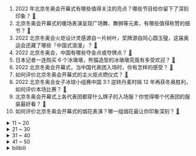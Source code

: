 1. 2022 年北京冬奥会开幕式有哪些值得关注的亮点？哪些节目给你留下了深刻印象？ [:link:](https://www.zhihu.com/question/514745943)
2. 北京冬奥会开幕式的暖场表演呈现广场舞、舞狮等元素，有哪些值得称赞的细节？ [:link:](https://www.zhihu.com/question/514749793)
3. 2022 北京冬奥会火炬设计灵感源自一片树叶，奖牌源自同心圆玉璧，这届奥运会还藏了哪些「中国式浪漫」？ [:link:](https://www.zhihu.com/question/513657568)
4. 2022 北京冬奥会，中国有哪些夺金点或夺牌点？ [:link:](https://www.zhihu.com/question/477611847)
5. 日本记者一连购买 6 个冰墩墩，熊猫造型的冰墩墩究竟有多受欢迎？ [:link:](https://www.zhihu.com/question/514555965)
6. 2022 北京冬奥会开幕式，当中国代表团入场时，你有怎样的感受？ [:link:](https://www.zhihu.com/question/514765755)
7. 如何评价北京冬奥会开幕式的主火炬点燃仪式？ [:link:](https://www.zhihu.com/question/514773566)
8. 2022 北京冬奥会女子冰球小组赛中国 3:1 逆转丹麦时隔 12 年再获冬奥胜利，如何评价本场比赛？ [:link:](https://www.zhihu.com/question/514703734)
9. 北京冬奥会开幕式上各代表团都穿什么牌子的入场服？你觉得哪个代表团的服装最好看？ [:link:](https://www.zhihu.com/question/514757670)
10. 如何评价北京冬奥会开幕式的烟花表演？哪一组烟花最让你印象深刻？ [:link:](https://www.zhihu.com/question/514754697)
<details>
<summary>11 ~ 20</summary>

11. 拜登发表声明称「『伊斯兰国』最高头目在美军袭击行动中自杀身亡」，还有哪些细节值得关注？ [:link:](https://www.zhihu.com/question/514691168)
12. 黄健翔李璇建议按照男足标准奖励女足，如何评价这一观点？足球比赛奖金多少受哪些因素影响？ [:link:](https://www.zhihu.com/question/514718454)
13. 《长津湖之水门桥》中杜鲁门为什么没有批准投原子弹计划？还是其他什么原因？ [:link:](https://www.zhihu.com/question/514558839)
14. 如何看待美国一议员提出一项法律修正案，试图阻止在美出生的大熊猫还给中国？ [:link:](https://www.zhihu.com/question/514479195)
15. 有没有直接封神的 emo 文案短句？ [:link:](https://www.zhihu.com/question/512288642)
16. 交警没确认身份证，别人无证驾驶报了我的身份证号码，交警有没核实。怎么证明和我没关系? [:link:](https://www.zhihu.com/question/514114610)
17. 新房装修，智能家居选华为系还是小米系？ [:link:](https://www.zhihu.com/question/512802997)
18. 二十万的轿车跟四十万的轿车究竟差别在哪里？ [:link:](https://www.zhihu.com/question/343791192)
19. 2022北京冬季奥运会马上来了，你打算如何观看冬奥比赛，你最关注哪些冬奥项目？ [:link:](https://www.zhihu.com/question/514717745)
20. 「虎头帽」「中式门窗」「二十四节气」……北京冬奥会开幕式上都有哪些中国元素？ [:link:](https://www.zhihu.com/question/514760566)
</details>
<details>
<summary>21 ~ 30</summary>

21. 张艺谋、张末导演的《狙击手》开分 7.7，符合预期吗？ [:link:](https://www.zhihu.com/question/514342087)
22. 魏翔有机会成长为下一个沈腾吗？ [:link:](https://www.zhihu.com/question/510839337)
23. 如何评价朱广权battle AI手语主播？AI能否取代手语翻译，造福更多聋哑人？ [:link:](https://www.zhihu.com/question/514695139)
24. 奥运会、夏奥会和冬奥会有什么区别? [:link:](https://www.zhihu.com/question/33720025)
25. 如何评价游戏 《Dying Light 2》（消逝的光芒2）？ [:link:](https://www.zhihu.com/question/343043229)
26. 为什么《一闪一闪亮星星》中张万森的人设这么吸引人？ [:link:](https://www.zhihu.com/question/513986156)
27. 有没有哪些道理你慢慢才明白？ [:link:](https://www.zhihu.com/question/507066074)
28. 《狙击手》中有哪些细思极恐的细节？ [:link:](https://www.zhihu.com/question/514094441)
29. 能不能分享一下你中考时的逆袭故事？ [:link:](https://www.zhihu.com/question/513770706)
30. 塞尔达真的那么好玩吗？新手应该注意一些什么？ [:link:](https://www.zhihu.com/question/454869832)
</details>
<details>
<summary>31 ~ 40</summary>

31. 有哪些关于冬奥会的冷知识？ [:link:](https://www.zhihu.com/question/480379023)
32. 有没有好看，值得二刷的小说推荐？ [:link:](https://www.zhihu.com/question/423985974)
33. 发现对方不喜欢我了，我就会真的变得不喜欢他，正常吗? [:link:](https://www.zhihu.com/question/514310593)
34. 有钱又成功的 INFP 是什么样的？ [:link:](https://www.zhihu.com/question/402487289)
35. 情人节送什么礼物好呢？送礼物必看清单！！? [:link:](https://www.zhihu.com/question/513506687)
36. 曾经喜欢的人因为另一个人忽略了我，让我感觉到敷衍。现在我们在一起了，因为这个一直让我很难受怎么办? [:link:](https://www.zhihu.com/question/514644917)
37. 有没有考研英语一85分以上的同学来分享一下经验？ [:link:](https://www.zhihu.com/question/480591736)
38. 如何具有透过现象看到本质的能力？ [:link:](https://www.zhihu.com/question/268328562)
39. 元宇宙大热，各大巨头纷纷布局，元宇宙真的会成为下一代互联网的形态吗？ [:link:](https://www.zhihu.com/question/499091849)
40. 三个人的友谊一定会有一个要退出吗？ [:link:](https://www.zhihu.com/question/511406127)
</details>
<details>
<summary>41 ~ 50</summary>

41. 如何看待美国政坛关于「反华和反俄哪个更有利于美国」的争议？ [:link:](https://www.zhihu.com/question/514576544)
42. 本人高中，群交友谊真的值得继续吗？ [:link:](https://www.zhihu.com/question/514686770)
43. 蔡斌出任中国女排主帅，再度执教中国女排的他前景如何？ [:link:](https://www.zhihu.com/question/512169657)
44. 暗恋久了还放不下，到底是释怀不了，还是已经成了执念？ [:link:](https://www.zhihu.com/question/514710945)
45. 怎样才能忘记一个特别喜欢的人？ [:link:](https://www.zhihu.com/question/513996134)
46. 过年你拍过最有年味的一张照片是什么？ [:link:](https://www.zhihu.com/question/513773245)
47. 低谷期大家是怎么走出的? [:link:](https://www.zhihu.com/question/437877517)
48. 如果一段友谊中，总是你在付出，还需不需要一直下去？ [:link:](https://www.zhihu.com/question/514595218)
49. 如果按奥特曼的体型比例做一个超大小提琴，会不会只能拉出来低音提琴的音色？ [:link:](https://www.zhihu.com/question/509783172)
50. 写代码应该本着什么原则，才能写出优秀的代码？ [:link:](https://www.zhihu.com/question/513777435)
</details><details>
<summary>bilibili</summary>

1. 【何同学】我用108天开了个灯...... [:link:](//www.bilibili.com/video/BV1244y1p7kt)
2. 脸都不要了 [:link:](//www.bilibili.com/video/BV1or4y1a71j)
3. 【洛天依】《Time to Shine》——北京冬奥会文化节开幕式 [:link:](//www.bilibili.com/video/BV1wU4y1F7XL)
4. 【2022·东方华灯宴】 [:link:](//www.bilibili.com/video/BV16q4y1h7xX)
5. 老师：有谁可以报个警么… [:link:](//www.bilibili.com/video/BV1sq4y1h79t)
6. 春节期间的叙利亚人，太难了… [:link:](//www.bilibili.com/video/BV1rT4y1k7du)
7. 酒精真相：抱歉，安全摄入量为0的一级致癌物  【医学真相】第一集 [:link:](//www.bilibili.com/video/BV1U5411Z7VH)
8. 我的汉婚视频，被拍成了古偶剧！见者有喜气…… [:link:](//www.bilibili.com/video/BV1k44y1p7Cw)
9. 停更快1年了！我们分手了？频道怎么打算？今天来和大家说说心里话... [:link:](//www.bilibili.com/video/BV1bY411t7Eg)
10. 谁能骗走英国一艘巡洋舰？【硬核狠人25】 [:link:](//www.bilibili.com/video/BV1HS4y1V7hn)
<details>
<summary>11 ~ 20</summary>

11. 世界上只能有一个穿山甲！！！ [:link:](//www.bilibili.com/video/BV1fT4y1k7ik)
12. 【亮记生物鉴定】网络热传生物鉴定37 [:link:](//www.bilibili.com/video/BV1eY411t7MJ)
13. 《原神》2.5版本PV：「薄樱初绽时」 [:link:](//www.bilibili.com/video/BV1Er4y1h7FX)
14. 爆肝684个小时！我们成功造出群玉阁！ [:link:](//www.bilibili.com/video/BV1iZ4y1d7vJ)
15. 大年初三，开工了！干净又卫生新的一年又开始了。 [:link:](//www.bilibili.com/video/BV13Y411L79A)
16. 一场蓄谋200天的阴谋终于实现了！ [:link:](//www.bilibili.com/video/BV1kq4y1h7Hu)
17. 2022我的世界拜年纪 [:link:](//www.bilibili.com/video/BV1kq4y1F7Uh)
18. 现实版“超级风火轮”，贾芳芳超高难度蹦床惊呆所有选手， [:link:](//www.bilibili.com/video/BV153411E7xv)
19. 【TF家族】2022 新年音乐会《未完成的约定》（舞台篇） [:link:](//www.bilibili.com/video/BV1vm4y1o7uT)
20. 【原神】极致光影 x 纵享丝滑 [:link:](//www.bilibili.com/video/BV1B34y127SJ)
</details>
<details>
<summary>21 ~ 30</summary>

21. 自从做了UP主，警察，诈骗犯，黑产都关注了我 [:link:](//www.bilibili.com/video/BV1ZR4y1T71H)
22. 生活很累，猫猫受罪！ [:link:](//www.bilibili.com/video/BV1c44y1W7Di)
23. ⚡“再下去要输越南了”⚡ [:link:](//www.bilibili.com/video/BV1p3411E7bi)
24. 《四海》大烂片？我从来没见过这么好看的春节档电影！ [:link:](//www.bilibili.com/video/BV1Mu411d7nF)
25. 【老番茄】大傻子福尔摩斯 [:link:](//www.bilibili.com/video/BV1xF411H7tw)
26. 牛 肉 汉 堡 天 花 板 [:link:](//www.bilibili.com/video/BV1bF411J7ki)
27. “大过年的，出门走走吧” [:link:](//www.bilibili.com/video/BV1h3411E7Tk)
28. “我”《一个听不懂人话的理发师》 [:link:](//www.bilibili.com/video/BV1BL4y1W76T)
29. 动画短片:可以一直留在我的身边吗 [:link:](//www.bilibili.com/video/BV1WY411t717)
30. 挑战一斤魔鬼辣丝！这没有传说中那么的吓人啊！ [:link:](//www.bilibili.com/video/BV1Zr4y1a7ta)
</details>
<details>
<summary>31 ~ 40</summary>

31. 原来冬奥早就被中国人玩明白了！ [:link:](//www.bilibili.com/video/BV1r44y1p7sR)
32. 尽管遭受过许多恶意，仍将善良留给每一个人。他总是这样谦逊有礼，又不失温度。 [:link:](//www.bilibili.com/video/BV1wT4y1C7Us)
33. 看完我把驾照撕了【阅片无数Ⅱ 36】 [:link:](//www.bilibili.com/video/BV1BT4y1k7Xr)
34. 恐 怖 生 存 [:link:](//www.bilibili.com/video/BV14q4y1F7Gj)
35. B站UP主，办了个电影节！ [:link:](//www.bilibili.com/video/BV1Pu411d7rh)
36. 当代大学生返乡现状 [:link:](//www.bilibili.com/video/BV1KS4y157En)
37. 【没啥用科技】 干翻元宇宙！ [:link:](//www.bilibili.com/video/BV1P5411f7A3)
38. 拍狙击手的时候张艺谋说了这句话让曹操觉得皮特别冷心特别暖。 [:link:](//www.bilibili.com/video/BV11q4y1F7NT)
39. 给马牛逼50元录的新年祝福哈哈哈 [:link:](//www.bilibili.com/video/BV18q4y1h7SL)
40. 我悍刀愿称你为最行 [:link:](//www.bilibili.com/video/BV16q4y1h7v7)
</details>
<details>
<summary>41 ~ 50</summary>

41. 有好有坏，就它最烂！《四海》《奇迹》《水门桥》《奇迹》《狙击手》《这个杀手不太冷静》《筐出未来》《熊出没重返地球》 [:link:](//www.bilibili.com/video/BV1Cb4y1E7eN)
42. 13种雷姆 你喜欢哪一种？ [:link:](//www.bilibili.com/video/BV19b4y1E7vY)
43. 只有高中生才懂的奇葩题目！ [:link:](//www.bilibili.com/video/BV1g44y1W7C2)
44. 爱了！北京冬奥会的神仙纪念品，强烈要求申遗！ [:link:](//www.bilibili.com/video/BV1xm4y1o78V)
45. 【原神】横跨耗时2年！集成的手书！你绝对见过其中某张图只要你是原神玩家 [:link:](//www.bilibili.com/video/BV1ab4y1j7be)
46. 这号不是班主任？？？？ [:link:](//www.bilibili.com/video/BV1Fb4y1J7Xy)
47. 中国足球连都不要了？国足1-3越南，刷新国足耻辱！ [:link:](//www.bilibili.com/video/BV1mq4y1F73x)
48. 邓超眼中的自己 vs 春晚观众眼中的邓超 [:link:](//www.bilibili.com/video/BV1yL4y1W7d1)
49. 周深、杨洪基温情献唱《错位时空》 [:link:](//www.bilibili.com/video/BV1bT4y1k7Uh)
50. 致敬勇士 刘耀文 时代少年团 [:link:](//www.bilibili.com/video/BV1gL4y1472m)
</details>
<details>
<summary>51 ~ 60</summary>

51. 在农村结婚是一种什么体验！ [:link:](//www.bilibili.com/video/BV1Gu411d7cw)
52. 【百年孤独】爆肝720小时 全网最细 万字解析世界名著《百年孤独》！这本劝退无数人的“神书”到底神在哪里？《百年孤独》中的孤独，到底是一种怎样的孤独？ [:link:](//www.bilibili.com/video/BV1tP4y1A7kM)
53. 【法式甜点大师Amaury Guichon】巧克力老虎（两只） [:link:](//www.bilibili.com/video/BV1Ga41127uJ)
54. 致敬！院士放弃专利让救命药一盒仅290元 [:link:](//www.bilibili.com/video/BV1G3411E7QW)
55. “酒桌文化”滚远点！！ [:link:](//www.bilibili.com/video/BV1Na41127ot)
56. 【有何不可】最废话版本！ [:link:](//www.bilibili.com/video/BV1Jq4y1h7tX)
57. 纳粹赢得二战，美国成为傀儡。黑色极权镇压世界，如今你我皆是牛马！ [:link:](//www.bilibili.com/video/BV1Ar4y1Y7ig)
58. 过年了，100块钱买个烟花 还是放给我们粉丝看吧。 [:link:](//www.bilibili.com/video/BV1Yq4y1F7Dq)
59. 怕狗狗被鞭炮吓到的小朋友 [:link:](//www.bilibili.com/video/BV1GS4y157GY)
60. 2022哔哩哔哩拜年纪 [:link:](//www.bilibili.com/video/BV1fR4y1T7aV)
</details>
<details>
<summary>61 ~ 70</summary>

61. 原神那些刻进DNA里无法超越的名场面！ [:link:](//www.bilibili.com/video/BV1Fr4y1Y7xn)
62. 你见过这样的超能力吗…… [:link:](//www.bilibili.com/video/BV1iL4y1W7s9)
63. 过年给家人表演一个大招 [:link:](//www.bilibili.com/video/BV1HP4y1A7qz)
64. 看完1月新番，乐得我当场打开了剪辑软件！【泛式】 [:link:](//www.bilibili.com/video/BV1h34y1y7NZ)
65. 猫和老鼠大家都看过吧，深挖里面的细节就会发现…… [:link:](//www.bilibili.com/video/BV1Ku411d7Uq)
66. 好消息，我求婚了！坏消息，戒指掉海里了！ [:link:](//www.bilibili.com/video/BV1Lu411d79J)
67. 胆 大 包 天！小伙竟跑到警局蹭吃蹭喝？！ [:link:](//www.bilibili.com/video/BV1Pr4y1Y7yR)
68. 日本记者成冰墩墩铁粉，狂买6个直播时兴奋展示 [:link:](//www.bilibili.com/video/BV1YS4y1y7iX)
69. 只要攻击玩家就会变得「更加年轻」？？！ [:link:](//www.bilibili.com/video/BV1hP4y1A7Ay)
70. 大吉大利和平年 | 王宝强独家贺岁片上映 [:link:](//www.bilibili.com/video/BV1DY411t7sU)
</details>
<details>
<summary>71 ~ 80</summary>

71. 【鬼畜大电影】天弃之子（71分钟完整版）卢本伟&周淑怡&茄子等 领衔主演 [:link:](//www.bilibili.com/video/BV1ou411R7wF)
72. 【谭谈足球】谭sir神之预言：12年了，别提了！输越南了，越来越难了！ [:link:](//www.bilibili.com/video/BV1ER4y1j7CA)
73. 美国警察：想看一闪一闪的烟花？没问题！(挥棒 [:link:](//www.bilibili.com/video/BV1cm4y1Z7Fd)
74. 福建套肠香得脑壳昏～小孩：你这人真能处。无广试吃员 [:link:](//www.bilibili.com/video/BV1zS4y1V7W1)
75. 村里来了北京记者... [:link:](//www.bilibili.com/video/BV1XS4y157y3)
76. 纽约警察：开心点，来看新年鞭炮了（上膛 [:link:](//www.bilibili.com/video/BV1qL411F7Gs)
77. 【孟庆旸】三登春晚  次次领舞 [:link:](//www.bilibili.com/video/BV1n34y1y791)
78. 《国足现状》 [:link:](//www.bilibili.com/video/BV165411Z7bR)
79. 我没有在乎的人了，过年社会摇…… [:link:](//www.bilibili.com/video/BV1zq4y1h7MM)
80. 听君一席话，拜年废话 ！！！ [:link:](//www.bilibili.com/video/BV1or4y1a7ht)
</details>
<details>
<summary>81 ~ 90</summary>

81. 喝东西时，被杯子里的东西吓了一跳，难道这就是“杯弓蛇影”？？？｜万物有灵且萌 唯佳酱原创 [:link:](//www.bilibili.com/video/BV1zS4y1y7m1)
82. 年度大剧之《开泼》 [:link:](//www.bilibili.com/video/BV1z44y1p7pv)
83. 大橘为重的东北虎，给大家拜年啦！ [:link:](//www.bilibili.com/video/BV1rq4y1F7fy)
84. 由于长的实在太可爱，每次遇到游客和科考人员都会被rua的竖琴海豹宝宝 [:link:](//www.bilibili.com/video/BV1b34y1y7wd)
85. “因为太可爱 所以忘了长腿了” [:link:](//www.bilibili.com/video/BV12F411n7Y1)
86. 【Mossbur】当外国人知道中国有红包... [:link:](//www.bilibili.com/video/BV15r4y1Y7Lu)
87. 男子为了吃到带硬币的饺子，竟然使用扫雷仪，网友：你是不是玩不起 [:link:](//www.bilibili.com/video/BV17a41127m6)
88. “央视：冰荒马乱，招冰买马” [:link:](//www.bilibili.com/video/BV1fS4y1V7c7)
89. 路边发现一只冻僵的大喵，把他埋了。 [:link:](//www.bilibili.com/video/BV1Sm4y1f7sp)
90. 我的世界，但是所有矿物都变成了宝箱！ [:link:](//www.bilibili.com/video/BV1U44y1p7mN)
</details>
<details>
<summary>91 ~ 100</summary>

91. 给老弟一个难忘的新年，祝大家新年快乐。 [:link:](//www.bilibili.com/video/BV1Lr4y1Y7v7)
92. 如果许嵩来唱《开端》主题曲 [:link:](//www.bilibili.com/video/BV1e3411E73a)
93. 当你不再想要努力时，不妨看看这个视频 [:link:](//www.bilibili.com/video/BV1y44y1p7WE)
94. 【明日方舟】“将进酒”IW-EX平民全关卡低配攻略(突袭)！阵容平民+低练度+语音详解的愉悦攻略！《明日方舟》|魔法Zc目录 [:link:](//www.bilibili.com/video/BV1Pq4y1c7ar)
95. 扑腾扑腾地，真的太可爱了这个樱花狼灵小玩具！ [:link:](//www.bilibili.com/video/BV1NZ4y1o7C2)
96. 起床收红包啦！撕红包把钱撕坏了怎么办！废弃的钱能用来干嘛！ [:link:](//www.bilibili.com/video/BV1X34y127AK)
97. 不买会后悔的10款游戏推荐，极品好玩！【Steam新年特卖】 [:link:](//www.bilibili.com/video/BV1Lr4y1Y7ja)
98. 因为村民想当太空人，我给了他最喜欢的三角杀 [:link:](//www.bilibili.com/video/BV1eq4y1F7Xf)
99. 谁能抵抗得住冰墩墩呢？ [:link:](//www.bilibili.com/video/BV1xY411t7Bn)
100. 亲测实锤招财猫，快转走吧，祝大家新年发大财 [:link:](//www.bilibili.com/video/BV1L34y1y7wz)
</details></details>